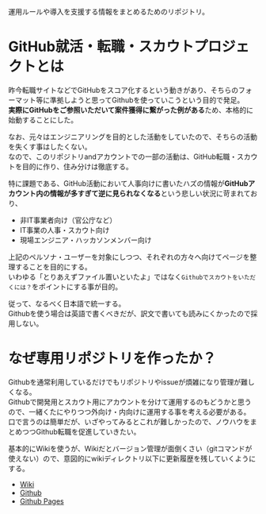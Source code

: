 運用ルールや導入を支援する情報をまとめるためのリポジトリ。

# GitHub就活・転職・スカウトプロジェクトとは
昨今転職サイトなどでGitHubをスコア化するという動きがあり、そちらのフォーマット等に準拠しようと思ってGithubを使っていこうという目的で発足。
<br>**実際にGitHubをご参照いただいて案件獲得に繋がった例がある**ため、本格的に始動することにした。

なお、元々はエンジニアリングを目的とした活動をしていたので、そちらの活動を失くす事はしたくない。
<br>なので、このリポジトリandアカウントでの一部の活動は、GitHub転職・スカウトを目的に作り、住み分けは徹底する。

特に課題である、GitHub活動において人事向けに書いたハズの情報が**GitHubアカウント内の情報が多すぎて逆に見られなくなる**という悲しい状況に苛まれており、

- 非IT事業者向け（官公庁など）
- IT事業の人事・スカウト向け
- 現場エンジニア・ハッカソンメンバー向け

上記のペルソナ・ユーザーを対象にしつつ、それぞれの方々へ向けてページを整理することを目的にする。
<br>いわゆる「とりあえずファイル置いといたよ」ではなく`Githubでスカウトをいただくには？`をポイントにする事が目的。

従って、なるべく日本語で統一する。
<br>Githubを使う場合は英語で書くべきだが、訳文で書いても読みにくかったので採用しない。

# なぜ専用リポジトリを作ったか？
Githubを通常利用しているだけでもリポジトリやissueが煩雑になり管理が難しくなる。
<br>Githubで開発用とスカウト用にアカウントを分けて運用するのもどうかと思うので、一緒くたにやりつつ外向け・内向けに運用する事を考える必要がある。
<br>口で言うのは簡単だが、いざやってみるとこれが難しかったので、ノウハウをまとめつつGithub転職を促進していきたい。

基本的にWikiを使うが、Wikiだとバージョン管理が面倒くさい（gitコマンドが使えない）ので、意図的にwikiディレクトリ以下に更新履歴を残していくようにする。

- [Wiki](wiki)
- [Github](./)
- [Github Pages](https://shimajima-eiji.github.io/Github_scout)
